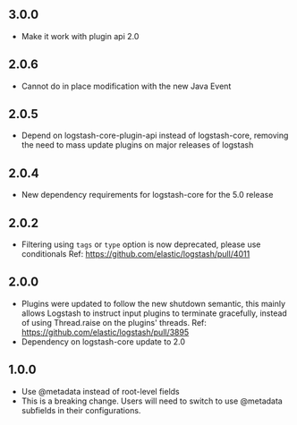 ## 3.0.0
 - Make it work with plugin api 2.0

## 2.0.6
  - Cannot do in place modification with the new Java Event

## 2.0.5
  - Depend on logstash-core-plugin-api instead of logstash-core, removing the need to mass update plugins on major releases of logstash

## 2.0.4
  - New dependency requirements for logstash-core for the 5.0 release

## 2.0.2
 - Filtering using `tags` or `type` option is now deprecated, please use conditionals Ref: https://github.com/elastic/logstash/pull/4011

## 2.0.0
 - Plugins were updated to follow the new shutdown semantic, this mainly allows Logstash to instruct input plugins to terminate gracefully, 
   instead of using Thread.raise on the plugins' threads. Ref: https://github.com/elastic/logstash/pull/3895
 - Dependency on logstash-core update to 2.0

## 1.0.0
  - Use @metadata instead of root-level fields
  - This is a breaking change.  Users will need to switch to use @metadata subfields in their configurations.
